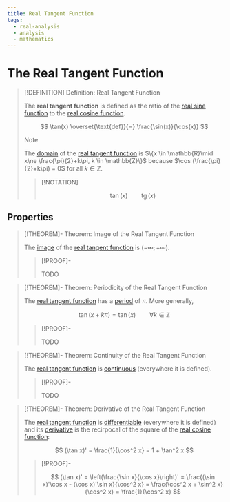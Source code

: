 ```yaml
---
title: Real Tangent Function
tags:
  - real-analysis
  - analysis
  - mathematics
---
```


# The Real Tangent Function

>[!DEFINITION] Definition: Real Tangent Function
>
>The **real tangent function** is defined as the ratio of the [real sine function](Real%20Sine%20Function.md) to the [real cosine function](Real%20Cosine%20Function.md).
>
>$$
>\tan(x) \overset{\text{def}}{=} \frac{\sin(x)}{\cos(x)}
>$$
>
>>[!NOTE]
>>
>>The [domain](../../../Functions/Functions.md) of the [real tangent function](Real%20Tangent%20Function.md) is $\{x \in \mathbb{R}\mid x\ne \frac{\pi}{2}+k\pi, k \in \mathbb{Z}\}$ because $\cos (\frac{\pi}{2}+k\pi) = 0$ for all $k \in \mathbb{Z}$.
>>
>
>>[!NOTATION]
>>
>>$$\tan (x) \qquad \mathop{\operatorname{tg}}(x)$$
>>
>

## Properties

>[!THEOREM]- Theorem: Image of the Real Tangent Function
>
>The [image](../../../Functions/Functions.md) of the [real tangent function](Real%20Tangent%20Function.md) is $(-\infty;+\infty)$.
>
>>[!PROOF]-
>>
>>TODO
>>
>

>[!THEOREM]- Theorem: Periodicity of the Real Tangent Function
>
>The [real tangent function](Real%20Tangent%20Function.md) has a [period](../Periodicity.md) of $\pi$. More generally,
>
>$$
>\tan(x + k\pi) = \tan (x) \qquad \forall k \in \mathbb{Z}
>$$
>
>>[!PROOF]-
>>
>>TODO
>>
>

>[!THEOREM]- Theorem: Continuity of the Real Tangent Function
>
>The [real tangent function](Real%20Tangent%20Function.md) is [continuous](../Continuity.md) (everywhere it is defined).
>
>>[!PROOF]-
>>
>>TODO
>>
>

>[!THEOREM]- Theorem: Derivative of the Real Tangent Function
>
>The [real tangent function](Real%20Tangent%20Function.md) is [differentiable](../Differentiability.md) (everywhere it is defined) and its [derivative](../Differentiability.md) is the recirpocal of the square of the [real cosine function](Real%20Cosine%20Function.md):
>
>$$
>(\tan x)' = \frac{1}{\cos^2 x} = 1 + \tan^2 x
>$$
>
>>[!PROOF]-
>>
>>$$
>>(\tan x)' = \left(\frac{\sin x}{\cos x}\right)' = \frac{(\sin x)'\cos x - (\cos x)'\sin x}{\cos^2 x} = \frac{\cos^2 x + \sin^2 x}{\cos^2 x} = \frac{1}{\cos^2 x}
>>$$
>>
>